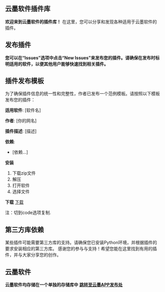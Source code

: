 ## 云墨软件插件库
**欢迎来到云墨软件的插件库！**
在这里，您可以分享和发现各种适用于云墨软件的插件。
## 发布插件
**您可以在“Issues”选项中点击“New Issues”来发布您的插件。请确保在发布时标明适用的软件，以便其他用户能够快速找到相关插件。**
## 插件发布模板
为了确保插件信息的统一性和完整性，作者已发布一个范例模板。请按照以下模板发布您的插件：

**适用软件**: [软件名]

**作者**: [你的网名]

**插件描述**: [描述]

**依赖**:
- [依赖...]

**安装**
1. 下载zip文件
2. 解压
3. 打开软件
4. 选择文件

**下载**
[下载](URL)

注：切到code选项复制.
## 第三方库依赖
某些插件可能需要第三方库的支持。请确保您已安装Python环境，并根据插件的要求安装相应的第三方库。
感谢您的参与与支持！希望您能在这里找到有用的插件，并与大家分享您的创作。

## 云墨软件
**云墨软件均存储在一个单独的存储库中**
**[跳转至云墨APP发布处](https://github.com/LCMLCMLCMLCMM/ZHUOHUAAPP/releases)**
